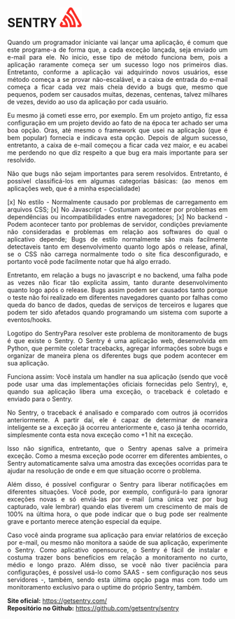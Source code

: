 # SENTRY <img src="./src/assets/images/sentry-3.svg" width="50px"/>


<p>Quando um programador iniciante vai lançar uma aplicação, é comum que este programe-a de forma que, a cada exceção lançada, seja enviado um e-mail para ele. No inicio, esse tipo de método funciona bem, pois a aplicação raramente começa ser um sucesso logo nos primeiros dias. Entretanto, conforme a aplicação vai adquirindo novos usuários, esse método começa a se provar não-escalável, e a caixa de entrada do e-mail começa a ficar cada vez mais cheia devido a bugs que, mesmo que pequenos, podem ser causados muitas, dezenas, centenas, talvez milhares de vezes, devido ao uso da aplicação por cada usuário.</p>

<p>Eu mesmo já cometi esse erro, por exemplo. Em um projeto antigo, fiz essa configuração em um projeto devido ao fato de na época ter achado ser uma boa opção. Oras, até mesmo o framework que usei na aplicação (que é bem popular) fornecia e indicava esta opção. Depois de algum sucesso, entretanto, a caixa de e-mail começou a ficar cada vez maior, e eu acabei me perdendo no que diz respeito a que bug era mais importante para ser resolvido.</p>

<p>Não que bugs não sejam importantes para serem resolvidos. Entretanto, é possível classificá-los em algumas categorias básicas: (ao menos em aplicações web, que é a minha especialidade)</p>

[x] No estilo - Normalmente causado por problemas de carregamento em arquivos CSS;
[x] No Javascript - Costumam acontecer por problemas em dependências ou incompatibilidades entre navegadores;
[x] No backend - Podem acontecer tanto por problemas de servidor, condições previamente não consideradas e problemas em relação aos softwares do qual o aplicativo depende;
Bugs de estilo normalmente são mais facilmente detectaveis tanto em desenvolvimento quanto logo após o release, afinal, se o CSS não carrega normalmente todo o site fica desconfigurado, e portanto você pode facilmente notar que há algo errado.

<p>Entretanto, em relação a bugs no javascript e no backend, uma falha pode as vezes não ficar tão explicita assim, tanto durante desenvolvimento quanto logo após o release. Bugs assim podem ser causados tanto porque o teste não foi realizado em diferentes navegadores quanto por falhas como queda do banco de dados, quedas de serviços de terceiros e lugares que podem ter sido afetados quando programando um sistema com suporte a eventos/hooks.</p>

<p>Logotipo do SentryPara resolver este problema de monitoramento de bugs é que existe o Sentry. O Sentry é uma aplicação web, desenvolvida em Python, que permite coletar tracebacks, agregar informações sobre bugs e organizar de maneira plena os diferentes bugs que podem acontecer em sua aplicação.</p>

<p>Funciona assim: Você instala um handler na sua aplicação (sendo que você pode usar uma das implementações oficiais fornecidas pelo Sentry), e, quando sua aplicação libera uma exceção, o traceback é coletado e enviado para o Sentry.</p>

<p>No Sentry, o traceback é analisado e comparado com outros já ocorridos anteriormente. A partir daí, ele é capaz de determinar de maneira inteligente se a exceção já ocorreu anteriormente e, caso já tenha ocorrido, simplesmente conta esta nova exceção como +1 hit na exceção.</p>

<p>Isso não significa, entretanto, que o Sentry apenas salve a primeira exceção. Como a mesma exceção pode ocorrer em diferentes ambientes, o Sentry automaticamente salva uma amostra das exceções ocorridas para te ajudar na resolução de onde e em que situação ocorre o problema.</p>

<p>Além disso, é possível configurar o Sentry para liberar notificações em diferentes situações. Você pode, por exemplo, configurá-lo para ignorar exceções novas e só enviá-las por e-mail (uma única vez por bug capturado, vale lembrar) quando elas tiverem um crescimento de mais de 100% na última hora, o que pode indicar que o bug pode ser realmente grave e portanto merece atenção especial da equipe.</p>

<p>Caso você ainda programe sua aplicação para enviar relatórios de exceção por e-mail, ou mesmo não monitora a saúde de sua aplicação, experimente o Sentry. Como aplicativo opensource, o Sentry é fácil de instalar e costuma trazer bons benefícios em relação a monitoramento no curto, médio e longo prazo. Além disso, se você não tiver paciência para configurações, é possível usá-lo como SAAS - sem configuração nos seus servidores -, também, sendo esta última opção paga mas com todo um monitoramento exclusivo para o uptime do próprio Sentry, também.</p>

<strong>Site oficial:</strong> <a target='_blank' href="https://getsentry.com/">https://getsentry.com/</a><br>
<strong>Repositório no Github:</strong> <a target='_blank' href="https://github.com/getsentry/sentry/">https://github.com/getsentry/sentry

<style>
    p {
        text-align: justify;
    }
</style>